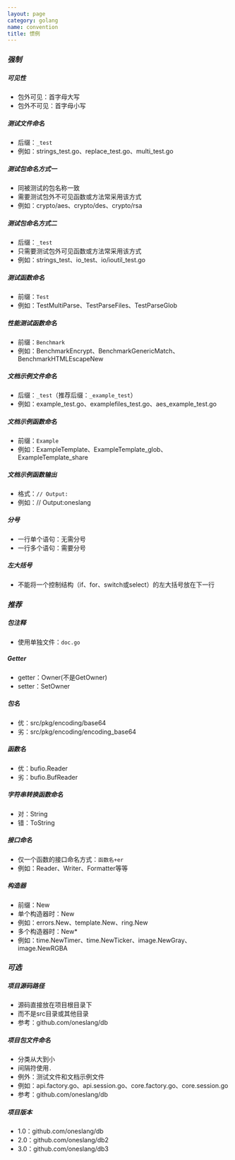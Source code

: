 ```yaml
---
layout: page
category: golang
name: convention
title: 惯例
---
```


### *强制*

##### 可见性
* 包外可见：首字母大写
* 包外不可见：首字母小写

##### 测试文件命名
* 后缀：`_test`
* 例如：strings_test.go、replace_test.go、multi_test.go

##### 测试包命名方式一
* 同被测试的包名称一致
* 需要测试包外不可见函数或方法常采用该方式
* 例如：crypto/aes、crypto/des、crypto/rsa

##### 测试包命名方式二
* 后缀：`_test`
* 只需要测试包外可见函数或方法常采用该方式
* 例如：strings_test、io_test、io/ioutil_test.go

##### 测试函数命名
* 前缀：`Test`
* 例如：TestMultiParse、TestParseFiles、TestParseGlob

##### 性能测试函数命名
* 前缀：`Benchmark`
* 例如：BenchmarkEncrypt、BenchmarkGenericMatch、BenchmarkHTMLEscapeNew

##### 文档示例文件命名
* 后缀：`_test`（推荐后缀：`_example_test`）
* 例如：example_test.go、examplefiles_test.go、aes_example_test.go

##### 文档示例函数命名
* 前缀：`Example`
* 例如：ExampleTemplate、ExampleTemplate_glob、ExampleTemplate_share

##### 文档示例函数输出
* 格式：`// Output:`
* 例如：// Output:oneslang

##### 分号
* 一行单个语句：无需分号
* 一行多个语句：需要分号

##### 左大括号
* 不能将一个控制结构（if、for、switch或select）的左大括号放在下一行

### *推荐*

##### 包注释
* 使用单独文件：`doc.go`

##### Getter
* getter：Owner(不是GetOwner)
* setter：SetOwner

##### 包名
* 优：src/pkg/encoding/base64
* 劣：src/pkg/encoding/encoding_base64

##### 函数名
* 优：bufio.Reader
* 劣：bufio.BufReader

##### 字符串转换函数命名
* 对：String
* 错：ToString

##### 接口命名
* 仅一个函数的接口命名方式：`函数名+er`
* 例如：Reader、Writer、Formatter等等

##### 构造器
* 前缀：New
* 单个构造器时：New
* 例如：errors.New、template.New、ring.New
* 多个构造器时：New*
* 例如：time.NewTimer、time.NewTicker、image.NewGray、image.NewRGBA

### *可选*

##### 项目源码路径
* 源码直接放在项目根目录下
* 而不是src目录或其他目录
* 参考：github.com/oneslang/db

##### 项目包文件命名
* 分类从大到小
* 间隔符使用`.`
* 例外：测试文件和文档示例文件
* 例如：api.factory.go、api.session.go、core.factory.go、core.session.go
* 参考：github.com/oneslang/db

##### 项目版本
* 1.0：github.com/oneslang/db
* 2.0：github.com/oneslang/db2
* 3.0：github.com/oneslang/db3

